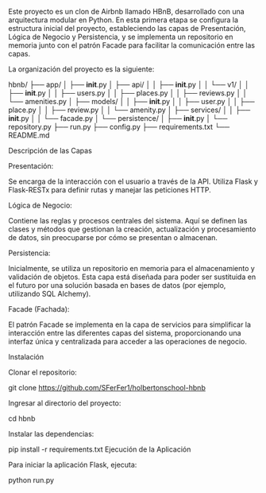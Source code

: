 Este proyecto es un clon de Airbnb llamado HBnB, desarrollado con una arquitectura modular en Python. En esta primera etapa se configura la estructura inicial del proyecto, estableciendo las capas de Presentación, Lógica de Negocio y Persistencia, y se implementa un repositorio en memoria junto con el patrón Facade para facilitar la comunicación entre las capas.

La organización del proyecto es la siguiente:

hbnb/
├── app/
│   ├── __init__.py
│   ├── api/
│   │   ├── __init__.py
│   │   └── v1/
│   │       ├── __init__.py
│   │       ├── users.py
│   │       ├── places.py
│   │       ├── reviews.py
│   │       └── amenities.py
│   ├── models/
│   │   ├── __init__.py
│   │   ├── user.py
│   │   ├── place.py
│   │   ├── review.py
│   │   └── amenity.py
│   ├── services/
│   │   ├── __init__.py
│   │   └── facade.py
│   └── persistence/
│       ├── __init__.py
│       └── repository.py
├── run.py
├── config.py
├── requirements.txt
└── README.md



Descripción de las Capas



Presentación:

Se encarga de la interacción con el usuario a través de la API. Utiliza Flask y Flask-RESTx para definir rutas y manejar las peticiones HTTP.

Lógica de Negocio:

Contiene las reglas y procesos centrales del sistema. Aquí se definen las clases y métodos que gestionan la creación, actualización y procesamiento de datos, sin preocuparse por cómo se presentan o almacenan.

Persistencia:

Inicialmente, se utiliza un repositorio en memoria para el almacenamiento y validación de objetos. Esta capa está diseñada para poder ser sustituida en el futuro por una solución basada en bases de datos (por ejemplo, utilizando SQL Alchemy).

Facade (Fachada):

El patrón Facade se implementa en la capa de servicios para simplificar la interacción entre las diferentes capas del sistema, proporcionando una interfaz única y centralizada para acceder a las operaciones de negocio.


Instalación

Clonar el repositorio:

git clone <https://github.com/SFerFer1/holbertonschool-hbnb>



Ingresar al directorio del proyecto:

cd hbnb



Instalar las dependencias:

pip install -r requirements.txt
Ejecución de la Aplicación


Para iniciar la aplicación Flask, ejecuta:

python run.py
